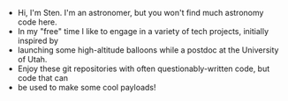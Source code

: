 - Hi, I'm Sten. I'm an astronomer, but you won't find much astronomy code here.
- In my "free" time I like to engage in a variety of tech projects, initially inspired by 
- launching some high-altitude balloons while a postdoc at the University of Utah.
- Enjoy these git repositories with often questionably-written code, but code that can 
- be used to make some cool payloads!

<!---
shasselquist/shasselquist is a ✨ special ✨ repository because its `README.md` (this file) appears on your GitHub profile.
You can click the Preview link to take a look at your changes.
--->
